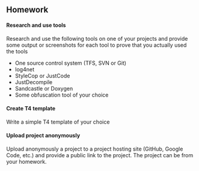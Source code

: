 ## Homework

#### Research and use tools
Research and use the following tools on one of your
projects and provide some output or screenshots for
each tool to prove that you actually used the tools
* One source control system (TFS, SVN or Git)
* log4net
* StyleCop or JustCode
* JustDecompile
* Sandcastle or Doxygen
* Some obfuscation tool of your choice

#### Create T4 template
Write a simple T4 template of your choice

#### Upload project anonymously
Upload anonymously a project to a project hosting
site (GitHub, Google Code, etc.) and provide a public
link to the project. The project can be from your
homework.
